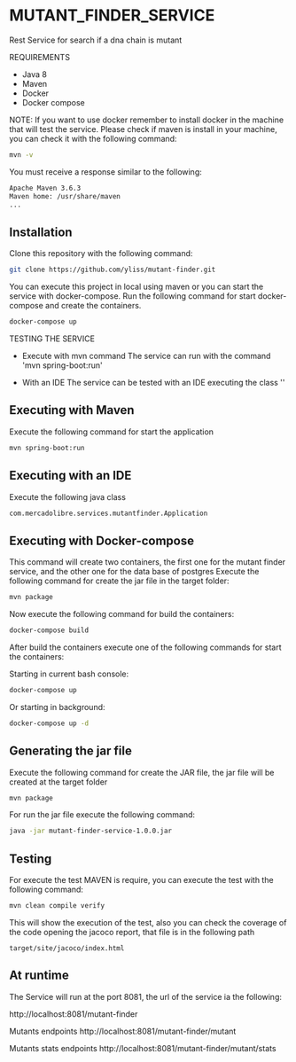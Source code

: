 # MUTANT_FINDER_SERVICE

Rest Service for search if a dna chain is mutant

REQUIREMENTS
- Java 8
- Maven
- Docker
- Docker compose

NOTE:
If you want to use docker remember to install docker in the machine that
will test the service.
Please check if maven is install in your machine, you can check it with the
following command:

```bash
mvn -v
```

You must receive a response similar to the following:

```bash
Apache Maven 3.6.3
Maven home: /usr/share/maven
...
```

## Installation

Clone this repository with the following command:

```bash
git clone https://github.com/yliss/mutant-finder.git
```

You can execute this project in local using maven or you can start 
the service with  docker-compose. Run the following command for
start docker-compose and create the containers.
```bash
docker-compose up
```

TESTING THE SERVICE

- Execute with mvn command 
  The service can run with the command 'mvn spring-boot:run'

- With an IDE
  The service can be tested with an IDE executing the class ''

## Executing with Maven

Execute the following command for start the application

```bash
mvn spring-boot:run
```

## Executing with an IDE

Execute the following java class
```bash
com.mercadolibre.services.mutantfinder.Application
```

## Executing with Docker-compose
This command will create two containers, the first one for the
mutant finder service, and the other one for the data base of 
postgres
Execute the following command for create the jar file in the 
target folder:
```bash
mvn package
```

Now execute the following command for build the containers:
```bash
docker-compose build
```

After build the containers execute one of the following commands for
start the containers:

Starting in current bash console:
```bash
docker-compose up
```

Or starting in background:
```bash
docker-compose up -d
```

## Generating the jar file

Execute the following command for create the JAR file, the jar file will be
created at the target folder
```bash
mvn package
```
For run the jar file execute the following command:
```bash
java -jar mutant-finder-service-1.0.0.jar
```

## Testing

For execute the test MAVEN is require, you can execute the test with the following command:
```bash
mvn clean compile verify
```

This will show the execution of the test, also you can check the coverage of the code opening
the jacoco report, that file is in the following path
```
target/site/jacoco/index.html
```

## At runtime
The Service will run at the port 8081, the url of the service ia the following:

http://localhost:8081/mutant-finder

Mutants endpoints
http://localhost:8081/mutant-finder/mutant

Mutants stats endpoints
http://localhost:8081/mutant-finder/mutant/stats